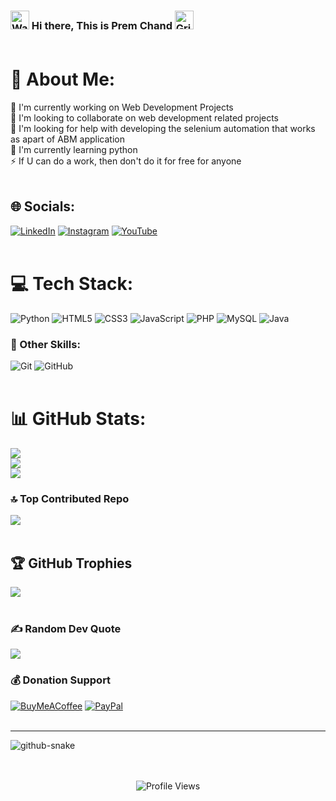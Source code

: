 <!-- ### 👋 Hi there, This is Prem Chand 😄 <br><br> 
### <img src="./Hi-HandWave.gif" width="35" height="35"/> Hi there, This is Prem Chand 😄 <br><br> -->
### <img src="https://raw.githubusercontent.com/Tarikul-Islam-Anik/Telegram-Animated-Emojis/main/People/Waving%20Hand.webp" alt="Waving Hand" width="30" height="30" /> Hi there, This is Prem Chand <img src="https://raw.githubusercontent.com/Tarikul-Islam-Anik/Telegram-Animated-Emojis/main/Smileys/Grinning%20Face%20With%20Smiling%20Eyes.webp" alt="Grinning Face With Smiling Eyes" width="30" height="30" /> <br><br>
<!-- ### <img src="https://raw.githubusercontent.com/Tarikul-Islam-Anik/Animated-Fluent-Emojis/master/Emojis/Hand%20gestures/Waving%20Hand.png" alt="Waving Hand" width="30" height="30" /> Hi there, This is Prem Chand <img src="https://raw.githubusercontent.com/Tarikul-Islam-Anik/Animated-Fluent-Emojis/master/Emojis/Smilies/Grinning%20Face%20with%20Big%20Eyes.png" alt="Grinning Face with Big Eyes" width="25" height="25" /> <br><br> -->

# 💫 About Me:
🔭 I'm currently working on Web Development Projects<br>
👯 I'm looking to collaborate on web development related projects<br>
🤝 I'm looking for help with developing the selenium automation that works as apart of ABM application<br>
🌱 I'm currently learning python<br>
⚡ If U can do a work, then don't do it for free for anyone<br><br>

## 🌐 Socials:
[![LinkedIn](https://img.shields.io/badge/LinkedIn-%230077B5.svg?logo=linkedin&logoColor=white)](https://linkedin.com/in/https://www.linkedin.com/in/premchand1710) 
[![Instagram](https://img.shields.io/badge/Instagram-%23E4405F.svg?logo=Instagram&logoColor=white)](https://instagram.com/perfect_prem_prb) 
[![YouTube](https://img.shields.io/badge/YouTube-%23FF0000.svg?logo=YouTube&logoColor=white)](https://www.youtube.com/@Tech4Gen) <br><br>

<!-- [![Behance](https://img.shields.io/badge/Behance-1769ff?logo=behance&logoColor=white)](https://behance.net/behance-username-here) 
[![Discord](https://img.shields.io/badge/Discord-%237289DA.svg?logo=discord&logoColor=white)](https://discord.gg/discord-username-here) 
[![Facebook](https://img.shields.io/badge/Facebook-%231877F2.svg?logo=Facebook&logoColor=white)](https://facebook.com/fb-username-here) 
[![Medium](https://img.shields.io/badge/Medium-12100E?logo=medium&logoColor=white)](https://medium.com/@medium-username-here) 
[![Pinterest](https://img.shields.io/badge/Pinterest-%23E60023.svg?logo=Pinterest&logoColor=white)](https://pinterest.com/pinterest-username-here) 
[![Quora](https://img.shields.io/badge/Quora-%23B92B27.svg?logo=Quora&logoColor=white)](https://quora.com/profile/quora-username-here) 
[![Reddit](https://img.shields.io/badge/Reddit-%23FF4500.svg?logo=Reddit&logoColor=white)](https://reddit.com/user/reddit-username-here) 
[![Stack Overflow](https://img.shields.io/badge/-Stackoverflow-FE7A16?logo=stack-overflow&logoColor=white)](https://stackoverflow.com/users/stackoverflow-userid-here) 
[![Twitch](https://img.shields.io/badge/Twitch-%239146FF.svg?logo=Twitch&logoColor=white)](https://twitch.tv/twitch-username-here) 
[![X](https://img.shields.io/badge/X-black.svg?logo=X&logoColor=white)](https://x.com/xtwitter-username-here)  
[![Codepen](https://img.shields.io/badge/Codepen-000000?logo=codepen&logoColor=white)](https://codepen.io/codepen-username-here) 
[![email](https://img.shields.io/badge/Email-D14836?logo=gmail&logoColor=white)](mailto:sampleemail@gmail.com) -->

# 💻 Tech Stack:
![Python](https://img.shields.io/badge/python-3670A0?style=flat&logo=python&logoColor=ffdd54) 
![HTML5](https://img.shields.io/badge/html5-%23E34F26.svg?style=flat&logo=html5&logoColor=white) 
![CSS3](https://img.shields.io/badge/css3-%231572B6.svg?style=flat&logo=css3&logoColor=white) 
![JavaScript](https://img.shields.io/badge/javascript-%23323330.svg?style=flat&logo=javascript&logoColor=%23F7DF1E) 
![PHP](https://img.shields.io/badge/php-%23777BB4.svg?style=flat&logo=php&logoColor=white) 
![MySQL](https://img.shields.io/badge/mysql-%2300f.svg?style=flat&logo=mysql&logoColor=white) 
![Java](https://img.shields.io/badge/java-%23ED8B00.svg?style=flat&logo=java&logoColor=white) <br>


### 🧮 Other Skills: 
![Git](https://img.shields.io/badge/git-%23F05033.svg?style=flat&logo=git&logoColor=white) 
![GitHub](https://img.shields.io/badge/github-%23121011.svg?style=flat&logo=github&logoColor=white) <br><br>

<!-- ![FastAPI](https://img.shields.io/badge/FastAPI-005571?style=flat&logo=fastapi) 
![Django](https://img.shields.io/badge/django-%23092E20.svg?style=flat&logo=django&logoColor=white) 
![MongoDB](https://img.shields.io/badge/MongoDB-%234ea94b.svg?style=flat&logo=mongodb&logoColor=white) 
![Postgres](https://img.shields.io/badge/postgres-%23316192.svg?style=flat&logo=postgresql&logoColor=white) 
![Figma](https://img.shields.io/badge/figma-%23F24E1E.svg?style=flat&logo=figma&logoColor=white) 
![Adobe Photoshop](https://img.shields.io/badge/adobe%20photoshop-%2331A8FF.svg?style=flat&logo=adobe%20photoshop&logoColor=white) 
![Canva](https://img.shields.io/badge/Canva-%2300C4CC.svg?style=flat&logo=Canva&logoColor=white) 
![Matplotlib](https://img.shields.io/badge/Matplotlib-%23ffffff.svg?style=flat&logo=Matplotlib&logoColor=black) 
![NumPy](https://img.shields.io/badge/numpy-%23013243.svg?style=flat&logo=numpy&logoColor=white) 
![Pandas](https://img.shields.io/badge/pandas-%23150458.svg?style=flat&logo=pandas&logoColor=white) 
![GitLab](https://img.shields.io/badge/gitlab-%23181717.svg?style=flat&logo=gitlab&logoColor=white) 
![Bitbucket](https://img.shields.io/badge/bitbucket-%230047B3.svg?style=flat&logo=bitbucket&logoColor=white)  
![Gitea](https://img.shields.io/badge/Gitea-34495E?style=flat&logo=gitea&logoColor=5D9425) -->

# 📊 GitHub Stats:
![](https://github-readme-stats.vercel.app/api?username=PremChandV&theme=default&hide_border=false&include_all_commits=true&count_private=true)<br/>
![](https://github-readme-streak-stats.herokuapp.com/?user=PremChandV&theme=default&hide_border=false)<br/>
![](https://github-readme-stats.vercel.app/api/top-langs/?username=PremChandV&theme=default&hide_border=false&include_all_commits=true&count_private=true&layout=compact) <br>

### 🔝 Top Contributed Repo
![](https://github-contributor-stats.vercel.app/api?username=PremChandV&limit=5&theme=tokyonight&combine_all_yearly_contributions=true) <br><br>

## 🏆 GitHub Trophies
<!-- ![](https://github-profile-trophy.vercel.app/?username=PremChandV&theme=radical&no-frame=false&no-bg=false&margin-w=4) -->
<img src="https://github-profile-trophy.vercel.app/?username=PremChandV&theme=juicyfresh&no-bg=true"/> <br><br>

### ✍️ Random Dev Quote
![](https://quotes-github-readme.vercel.app/api?type=horizontal&theme=radical) <br>

### 💰 Donation Support
  [![BuyMeACoffee](https://img.shields.io/badge/Buy%20Me%20a%20Coffee-ffdd00?style=for-the-badge&logo=buy-me-a-coffee&logoColor=black)](https://buymeacoffee.com/buyme-coffee-usename-here) 
  [![PayPal](https://img.shields.io/badge/PayPal-00457C?style=for-the-badge&logo=paypal&logoColor=white)](https://paypal.me/paypal.me-username-here) <br><br>

---

<picture>
  <source media="(prefers-color-scheme: dark)" srcset="https://raw.githubusercontent.com/tobiasmeyhoefer/tobiasmeyhoefer/output/github-snake-dark.svg" />
  <source media="(prefers-color-scheme: light)" srcset="https://raw.githubusercontent.com/tobiasmeyhoefer/tobiasmeyhoefer/output/github-snake.svg" />
  <img alt="github-snake" src="https://raw.githubusercontent.com/tobiasmeyhoefer/tobiasmeyhoefer/output/github-snake.svg" />
</picture> <br><br><br>

<!-- [![](https://visitcount.itsvg.in/api?id=PremChandV&icon=5&color=3)](https://visitcount.itsvg.in)
[![](https://visitcount.itsvg.in/api?id=PremChandV&label=Profile%20Views&color=0&icon=0&pretty=true)](https://visitcount.itsvg.in) -->
<p align="center"> <img src="https://komarev.com/ghpvc/?username=PremChandV&color=brightgreen" alt="Profile Views" /> </p>

<!-- Proudly created with GPRM ( https://gprm.itsvg.in ) -->
